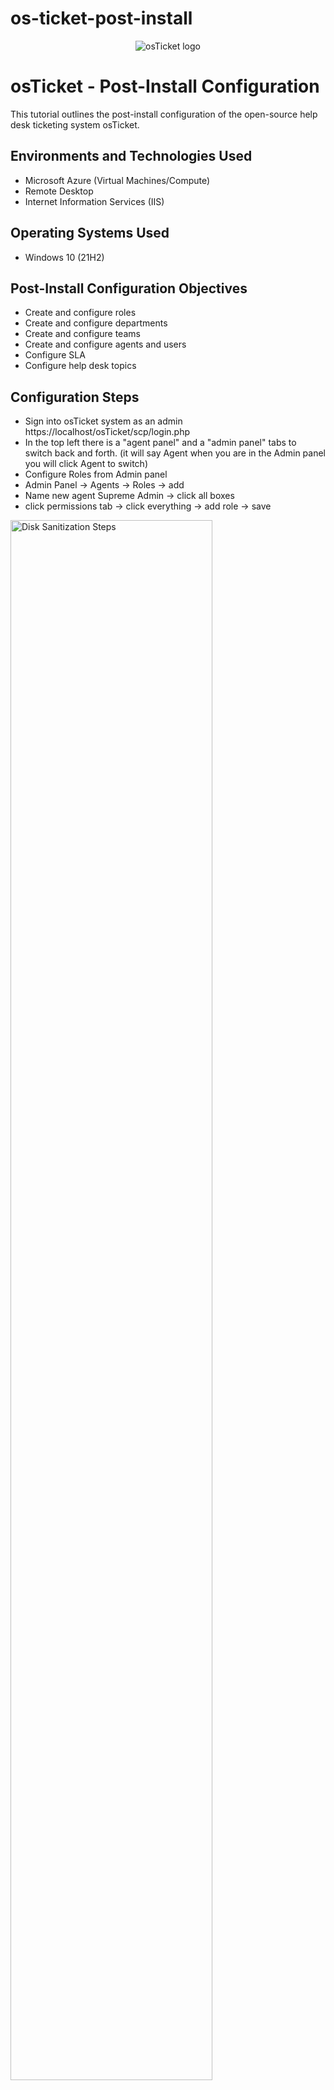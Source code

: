 # os-ticket-post-install
<p align="center">
<img src="https://i.imgur.com/Clzj7Xs.png" alt="osTicket logo"/>
</p>

<h1>osTicket - Post-Install Configuration</h1>
This tutorial outlines the post-install configuration of the open-source help desk ticketing system osTicket.<br />


<h2>Environments and Technologies Used</h2>

- Microsoft Azure (Virtual Machines/Compute)
- Remote Desktop
- Internet Information Services (IIS)

<h2>Operating Systems Used </h2>

- Windows 10</b> (21H2)

<h2>Post-Install Configuration Objectives</h2>

- Create and configure roles
- Create and configure departments 
- Create and configure teams
- Create and configure agents and users
- Configure SLA
- Configure help desk topics

<h2>Configuration Steps</h2>

-  Sign into osTicket system as an admin https://localhost/osTicket/scp/login.php
-  In the top left there is a "agent panel" and a "admin panel" tabs to switch back and forth. (it will say Agent when you are in the Admin panel you will click Agent to switch)
-  Configure Roles from Admin panel
-  Admin Panel -> Agents -> Roles -> add
-  Name new agent Supreme Admin -> click all boxes
-  click permissions tab -> click everything -> add role -> save


<p>
<img src="https://imgur.com/ETrEen3.png" height="80%" width="80%" alt="Disk Sanitization Steps"/>
</p>
<p>
Roles

-  Configure Departments
-  Admin Panel -> Agents -> Departments -> add department
-  Name new department System Administrators -> keep default settings for now -> create department

</p>
<br />

<p>
<img src="https://imgur.com/w9pAPHi.png" height="80%" width="80%" alt="Disk Sanitization Steps"/>
</p>
<p>
Departments

-  Configure Teams
-  Admin Panel -> Agents -> Teams
-  Name first team Level I Support -> We won't add any users just create team
-  Name second team Level II Support -> We won't add any users just create team
-  Allow anyone to create tickets
-  Admin Panel -> Settings -> User Settings -> make sure registration required is UNchecked
  


</p>
<br />

<p>
<img src="https://imgur.com/eeO8zeF.png" height="80%" width="80%" alt="Disk Sanitization Steps"/>
</p>
<p>
Teams

-  Configure Agents (workers)
-  Admin Panel -> Agents -> Add New
-  Name first agent Jane Doe
-  Create credentials for both and save then for future use
-  Click set set password button after username  
-  On set agent password UNcheck "send the agent a password reset email" -> UNcheck "require password change at next login" -> click set
-  Under the access tab -> primary department is system admin, supreme admin -> under Teams select level II agent -> create.
-  Name the second John Doe -> same settings as Jane


</p>
<br />

<p>
<img src="https://imgur.com/B9jE1t8.png" height="80%" width="80%" alt="Disk Sanitization Steps"/>
</p>
<p>
Agent
</p>
<br />

<p>
<img src="https://imgur.com/Tu2VvQd.png" height="80%" width="80%" alt="Disk Sanitization Steps"/>
</p>
<p>
Agents

-  Configure Users (customers)
-  Switch to Agent Panel -> Users -> Add New
-  Name the first one Karen Doe -> make up email Karen@osTicket.com for example
-  Create a second one named Ken Doe

</p>
<br />

<p>
<img src="https://imgur.com/KRhFvRv.png" height="80%" width="80%" alt="Disk Sanitization Steps"/>
</p>
<p>
Users

-  Configure SLA
-  Switch back to Admin Panel -> Manage -> SLA
-  Name the first one Sev-A -> grace period set for 1 hour-> schedule 24/7 -> add plan
-  Name the second on Sev-B -> grace period 4 hours -> schedule 24/7
-  Name the third Sev-C grace period 8 hours -> Monday-Friday 8am-5pm with US holidays

</p>
<br />

<p>
<img src="https://imgur.com/Mfi51ik.png" height="80%" width="80%" alt="Disk Sanitization Steps"/>
</p>
<p>
Sla
</p>
<br />

<p>
<img src="https://imgur.com/RiLyieb.png" height="80%" width="80%" alt="Disk Sanitization Steps"/>
</p>
<p>
Slas

-  Configure Help Topics
-  Admin Panel -> Manage -> Help Topics -> add new 
-  Name the first one Business Critical Outage -> make all the "parent topic" top-level topic (default setting) -> Add topic -> save changes
-  Name the second Personal Computer Issues
-  Name the third Equipment Request
-  Name the fourth Password Reset

</p>
<br />

<p>
<img src="https://imgur.com/96eADGP.png" height="80%" width="80%" alt="Disk Sanitization Steps"/>
</p>
<p>
Help topics
</p>
<br />
